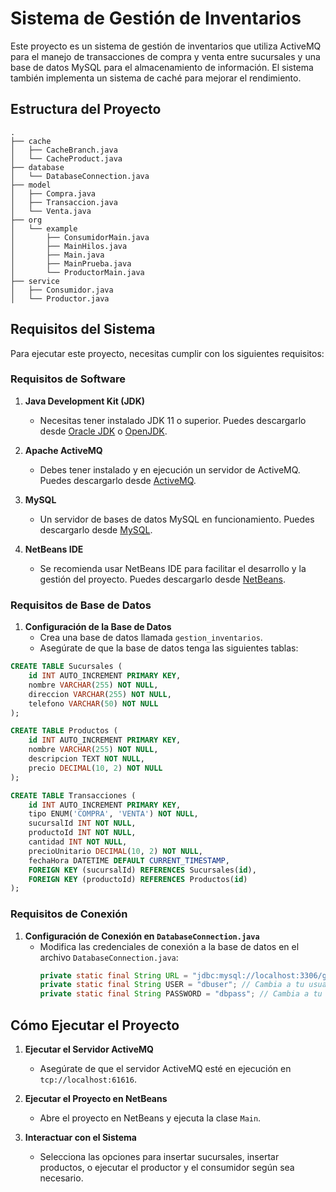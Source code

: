 # Sistema de Gestión de Inventarios

Este proyecto es un sistema de gestión de inventarios que utiliza ActiveMQ para el manejo de transacciones de compra y venta entre sucursales y una base de datos MySQL para el almacenamiento de información. El sistema también implementa un sistema de caché para mejorar el rendimiento.

## Estructura del Proyecto

```
.
├── cache
│   ├── CacheBranch.java
│   └── CacheProduct.java
├── database
│   └── DatabaseConnection.java
├── model
│   ├── Compra.java
│   ├── Transaccion.java
│   └── Venta.java
├── org
│   └── example
│       ├── ConsumidorMain.java
│       ├── MainHilos.java
│       ├── Main.java
│       ├── MainPrueba.java
│       └── ProductorMain.java
├── service
│   ├── Consumidor.java
│   └── Productor.java
```

## Requisitos del Sistema

Para ejecutar este proyecto, necesitas cumplir con los siguientes requisitos:

### Requisitos de Software

1. **Java Development Kit (JDK)**
   - Necesitas tener instalado JDK 11 o superior. Puedes descargarlo desde [Oracle JDK](https://www.oracle.com/java/technologies/javase-jdk17-downloads.html) o [OpenJDK](https://openjdk.java.net/).

2. **Apache ActiveMQ**
   - Debes tener instalado y en ejecución un servidor de ActiveMQ. Puedes descargarlo desde [ActiveMQ](http://activemq.apache.org/download.html).

3. **MySQL**
   - Un servidor de bases de datos MySQL en funcionamiento. Puedes descargarlo desde [MySQL](https://dev.mysql.com/downloads/mysql/).

4. **NetBeans IDE**
   - Se recomienda usar NetBeans IDE para facilitar el desarrollo y la gestión del proyecto. Puedes descargarlo desde [NetBeans](https://netbeans.apache.org/download/index.html).

### Requisitos de Base de Datos

1. **Configuración de la Base de Datos**
   - Crea una base de datos llamada `gestion_inventarios`.
   - Asegúrate de que la base de datos tenga las siguientes tablas:

```sql
CREATE TABLE Sucursales (
    id INT AUTO_INCREMENT PRIMARY KEY,
    nombre VARCHAR(255) NOT NULL,
    direccion VARCHAR(255) NOT NULL,
    telefono VARCHAR(50) NOT NULL
);

CREATE TABLE Productos (
    id INT AUTO_INCREMENT PRIMARY KEY,
    nombre VARCHAR(255) NOT NULL,
    descripcion TEXT NOT NULL,
    precio DECIMAL(10, 2) NOT NULL
);

CREATE TABLE Transacciones (
    id INT AUTO_INCREMENT PRIMARY KEY,
    tipo ENUM('COMPRA', 'VENTA') NOT NULL,
    sucursalId INT NOT NULL,
    productoId INT NOT NULL,
    cantidad INT NOT NULL,
    precioUnitario DECIMAL(10, 2) NOT NULL,
    fechaHora DATETIME DEFAULT CURRENT_TIMESTAMP,
    FOREIGN KEY (sucursalId) REFERENCES Sucursales(id),
    FOREIGN KEY (productoId) REFERENCES Productos(id)
);
```

### Requisitos de Conexión

1. **Configuración de Conexión en `DatabaseConnection.java`**
    - Modifica las credenciales de conexión a la base de datos en el archivo `DatabaseConnection.java`:
      ```java
      private static final String URL = "jdbc:mysql://localhost:3306/gestion_inventarios";
      private static final String USER = "dbuser"; // Cambia a tu usuario de base de datos
      private static final String PASSWORD = "dbpass"; // Cambia a tu contraseña de base de datos
      ```

## Cómo Ejecutar el Proyecto

1. **Ejecutar el Servidor ActiveMQ**
    - Asegúrate de que el servidor ActiveMQ esté en ejecución en `tcp://localhost:61616`.

2. **Ejecutar el Proyecto en NetBeans**
    - Abre el proyecto en NetBeans y ejecuta la clase `Main`.

3. **Interactuar con el Sistema**
    - Selecciona las opciones para insertar sucursales, insertar productos, o ejecutar el productor y el consumidor según sea necesario.
